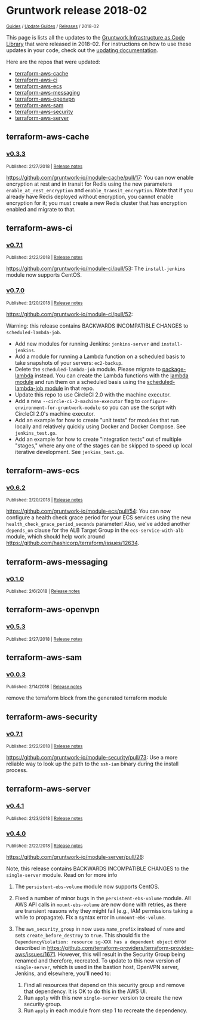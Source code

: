 
# Gruntwork release 2018-02

<p style={{marginTop: "-25px"}}><small><a href="/guides">Guides</a> / <a href="/guides/stay-up-to-date">Update Guides</a> / <a href="/guides/stay-up-to-date/releases">Releases</a> / 2018-02</small></p>

This page is lists all the updates to the [Gruntwork Infrastructure as Code
Library](https://gruntwork.io/infrastructure-as-code-library/) that were released in 2018-02. For instructions
on how to use these updates in your code, check out the [updating
documentation](/library/stay-up-to-date/updating).

Here are the repos that were updated:

- [terraform-aws-cache](#terraform-aws-cache)
- [terraform-aws-ci](#terraform-aws-ci)
- [terraform-aws-ecs](#terraform-aws-ecs)
- [terraform-aws-messaging](#terraform-aws-messaging)
- [terraform-aws-openvpn](#terraform-aws-openvpn)
- [terraform-aws-sam](#terraform-aws-sam)
- [terraform-aws-security](#terraform-aws-security)
- [terraform-aws-server](#terraform-aws-server)


## terraform-aws-cache


### [v0.3.3](https://github.com/gruntwork-io/terraform-aws-cache/releases/tag/v0.3.3)

<p style={{marginTop: "-20px", marginBottom: "10px"}}>
  <small>Published: 2/27/2018 | <a href="https://github.com/gruntwork-io/terraform-aws-cache/releases/tag/v0.3.3">Release notes</a></small>
</p>

<div style={{"overflow":"hidden","textOverflow":"ellipsis","display":"-webkit-box","WebkitLineClamp":10,"lineClamp":10,"WebkitBoxOrient":"vertical"}}>

  https://github.com/gruntwork-io/module-cache/pull/17: You can now enable encryption at rest and in transit for Redis using the new parameters `enable_at_rest_encryption` and `enable_transit_encryption`. Note that if you already have Redis deployed without encryption, you cannot enable encryption for it; you must create a new Redis cluster that has encryption enabled and migrate to that.

</div>



## terraform-aws-ci


### [v0.7.1](https://github.com/gruntwork-io/terraform-aws-ci/releases/tag/v0.7.1)

<p style={{marginTop: "-20px", marginBottom: "10px"}}>
  <small>Published: 2/22/2018 | <a href="https://github.com/gruntwork-io/terraform-aws-ci/releases/tag/v0.7.1">Release notes</a></small>
</p>

<div style={{"overflow":"hidden","textOverflow":"ellipsis","display":"-webkit-box","WebkitLineClamp":10,"lineClamp":10,"WebkitBoxOrient":"vertical"}}>

  https://github.com/gruntwork-io/module-ci/pull/53: The `install-jenkins` module now supports CentOS.

</div>


### [v0.7.0](https://github.com/gruntwork-io/terraform-aws-ci/releases/tag/v0.7.0)

<p style={{marginTop: "-20px", marginBottom: "10px"}}>
  <small>Published: 2/20/2018 | <a href="https://github.com/gruntwork-io/terraform-aws-ci/releases/tag/v0.7.0">Release notes</a></small>
</p>

<div style={{"overflow":"hidden","textOverflow":"ellipsis","display":"-webkit-box","WebkitLineClamp":10,"lineClamp":10,"WebkitBoxOrient":"vertical"}}>

  https://github.com/gruntwork-io/module-ci/pull/52: 

Warning: this release contains BACKWARDS INCOMPATIBLE CHANGES to `scheduled-lambda-job`.

* Add new modules for running Jenkins: `jenkins-server` and `install-jenkins`.
* Add a module for running a Lambda function on a scheduled basis to take snapshots of your servers: `ec2-backup`.
* Delete the `scheduled-lambda-job` module. Please migrate to [package-lambda](https://github.com/gruntwork-io/package-lambda) instead. You can create the Lambda functions with the [lambda module](https://github.com/gruntwork-io/package-lambda/tree/master/modules/lambda) and run them on a scheduled basis using the [scheduled-lambda-job module](https://github.com/gruntwork-io/package-lambda/tree/master/modules/scheduled-lambda-job) in that repo.
* Update this repo to use CircleCI 2.0 with the machine executor.
* Add a new `--circle-ci-2-machine-executor` flag to `configure-environment-for-gruntwork-module` so you can use the script with CircleCI 2.0&apos;s machine executor.
* Add an example for how to create &quot;unit tests&quot; for modules that run locally and relatively quickly using Docker and Docker Compose. See `jenkins_test.go`.
* Add an example for how to create &quot;integration tests&quot; out of multiple &quot;stages,&quot; where any one of the stages can be skipped to speed up local iterative development.  See `jenkins_test.go`.

</div>



## terraform-aws-ecs


### [v0.6.2](https://github.com/gruntwork-io/terraform-aws-ecs/releases/tag/v0.6.2)

<p style={{marginTop: "-20px", marginBottom: "10px"}}>
  <small>Published: 2/20/2018 | <a href="https://github.com/gruntwork-io/terraform-aws-ecs/releases/tag/v0.6.2">Release notes</a></small>
</p>

<div style={{"overflow":"hidden","textOverflow":"ellipsis","display":"-webkit-box","WebkitLineClamp":10,"lineClamp":10,"WebkitBoxOrient":"vertical"}}>

  https://github.com/gruntwork-io/module-ecs/pull/54: You can now configure a health check grace period for your ECS services using the new `health_check_grace_period_seconds` parameter! Also, we&apos;ve added another `depends_on` clause for the ALB Target Group in the `ecs-service-with-alb` module, which should help work around https://github.com/hashicorp/terraform/issues/12634.

</div>



## terraform-aws-messaging


### [v0.1.0](https://github.com/gruntwork-io/terraform-aws-messaging/releases/tag/v0.1.0)

<p style={{marginTop: "-20px", marginBottom: "10px"}}>
  <small>Published: 2/6/2018 | <a href="https://github.com/gruntwork-io/terraform-aws-messaging/releases/tag/v0.1.0">Release notes</a></small>
</p>

<div style={{"overflow":"hidden","textOverflow":"ellipsis","display":"-webkit-box","WebkitLineClamp":10,"lineClamp":10,"WebkitBoxOrient":"vertical"}}>

  

</div>



## terraform-aws-openvpn


### [v0.5.3](https://github.com/gruntwork-io/terraform-aws-openvpn/releases/tag/v0.5.3)

<p style={{marginTop: "-20px", marginBottom: "10px"}}>
  <small>Published: 2/27/2018 | <a href="https://github.com/gruntwork-io/terraform-aws-openvpn/releases/tag/v0.5.3">Release notes</a></small>
</p>

<div style={{"overflow":"hidden","textOverflow":"ellipsis","display":"-webkit-box","WebkitLineClamp":10,"lineClamp":10,"WebkitBoxOrient":"vertical"}}>

  

</div>



## terraform-aws-sam


### [v0.0.3](https://github.com/gruntwork-io/terraform-aws-sam/releases/tag/v0.0.3)

<p style={{marginTop: "-20px", marginBottom: "10px"}}>
  <small>Published: 2/14/2018 | <a href="https://github.com/gruntwork-io/terraform-aws-sam/releases/tag/v0.0.3">Release notes</a></small>
</p>

<div style={{"overflow":"hidden","textOverflow":"ellipsis","display":"-webkit-box","WebkitLineClamp":10,"lineClamp":10,"WebkitBoxOrient":"vertical"}}>

  remove the terraform block from the generated terraform module

</div>



## terraform-aws-security


### [v0.7.1](https://github.com/gruntwork-io/terraform-aws-security/releases/tag/v0.7.1)

<p style={{marginTop: "-20px", marginBottom: "10px"}}>
  <small>Published: 2/22/2018 | <a href="https://github.com/gruntwork-io/terraform-aws-security/releases/tag/v0.7.1">Release notes</a></small>
</p>

<div style={{"overflow":"hidden","textOverflow":"ellipsis","display":"-webkit-box","WebkitLineClamp":10,"lineClamp":10,"WebkitBoxOrient":"vertical"}}>

  https://github.com/gruntwork-io/module-security/pull/73: Use a more reliable way to look up the path to the `ssh-iam` binary during the install process.

</div>



## terraform-aws-server


### [v0.4.1](https://github.com/gruntwork-io/terraform-aws-server/releases/tag/v0.4.1)

<p style={{marginTop: "-20px", marginBottom: "10px"}}>
  <small>Published: 2/23/2018 | <a href="https://github.com/gruntwork-io/terraform-aws-server/releases/tag/v0.4.1">Release notes</a></small>
</p>

<div style={{"overflow":"hidden","textOverflow":"ellipsis","display":"-webkit-box","WebkitLineClamp":10,"lineClamp":10,"WebkitBoxOrient":"vertical"}}>

  

</div>


### [v0.4.0](https://github.com/gruntwork-io/terraform-aws-server/releases/tag/v0.4.0)

<p style={{marginTop: "-20px", marginBottom: "10px"}}>
  <small>Published: 2/22/2018 | <a href="https://github.com/gruntwork-io/terraform-aws-server/releases/tag/v0.4.0">Release notes</a></small>
</p>

<div style={{"overflow":"hidden","textOverflow":"ellipsis","display":"-webkit-box","WebkitLineClamp":10,"lineClamp":10,"WebkitBoxOrient":"vertical"}}>

  https://github.com/gruntwork-io/module-server/pull/26:

Note, this release contains BACKWARDS INCOMPATIBLE CHANGES to the `single-server` module. Read on for more info

1. The `persistent-ebs-volume` module now supports CentOS.

1. Fixed a number of minor bugs in the `persistent-ebs-volume` module. All AWS API calls in `mount-ebs-volume` are now done with retries, as there are transient reasons why they might fail (e.g., IAM permissions taking a while to propagate). Fix a syntax error in `unmount-ebs-volume`.

1. The `aws_security_group` in now uses `name_prefix` instead of `name` and sets `create_before_destroy` to `true`. This should fix the `DependencyViolation: resource sg-XXX has a dependent object` error described in https://github.com/terraform-providers/terraform-provider-aws/issues/1671. However, this will result in the Security Group being renamed and therefore, recreated. To update to this new version of `single-server`, which is used in the bastion host, OpenVPN server, Jenkins, and elsewhere, you&apos;ll need to:
    1. Find all resources that depend on this security group and remove that dependency. It is OK to do this in the AWS UI.
    1. Run `apply` with this new `single-server` version to create the new security group.
    1. Run `apply` in each module from step 1 to recreate the dependency.

</div>




<!-- ##DOCS-SOURCER-START
{
  "sourcePlugin": "releases",
  "hash": "71c4b1e7604bad23b20bf0be4ff15eae"
}
##DOCS-SOURCER-END -->
